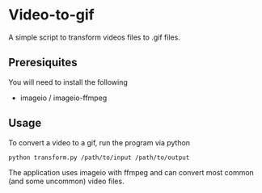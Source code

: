 # Video-to-gif
A simple script to transform videos files to .gif files.

## Preresiquites
You will need to install the following
* imageio / imageio-ffmpeg

## Usage
To convert a video to a gif, run the program via python
```shell script
python transform.py /path/to/input /path/to/output 
```
The application uses imageio with ffmpeg and can convert most common (and some uncommon) video files. 
